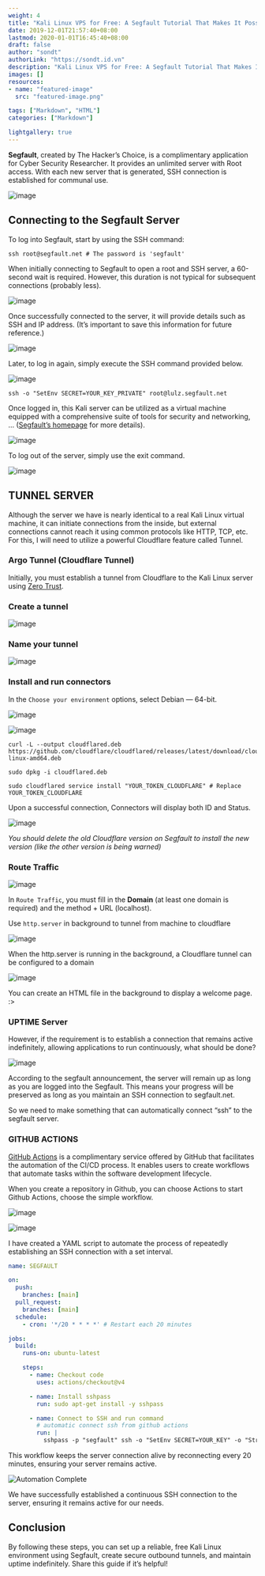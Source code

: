 ```yaml
---
weight: 4
title: "Kali Linux VPS for Free: A Segfault Tutorial That Makes It Possible"
date: 2019-12-01T21:57:40+08:00
lastmod: 2020-01-01T16:45:40+08:00
draft: false
author: "sondt"
authorLink: "https://sondt.id.vn"
description: "Kali Linux VPS for Free: A Segfault Tutorial That Makes It Possible"
images: []
resources:
- name: "featured-image"
  src: "featured-image.png"

tags: ["Markdown", "HTML"]
categories: ["Markdown"]

lightgallery: true
---
```


**Segfault**, created by The Hacker’s Choice, is a complimentary application for Cyber Security Researcher. It provides an unlimited server with Root access. With each new server that is generated, SSH connection is established for communal use.

![image](https://hackmd.io/_uploads/rkmIm1DZyl.png)


## Connecting to the Segfault Server
To log into Segfault, start by using the SSH command:
```
ssh root@segfault.net # The password is 'segfault'
```

When initially connecting to Segfault to open a root and SSH server, a 60-second wait is required. However, this duration is not typical for subsequent connections (probably less).

![image](https://hackmd.io/_uploads/rytLmkwZyl.png)



Once successfully connected to the server, it will provide details such as SSH and IP address. (It’s important to save this information for future reference.)

![image](https://hackmd.io/_uploads/B1qPm1vWJe.png)



Later, to log in again, simply execute the SSH command provided below.

![image](https://hackmd.io/_uploads/ByWOQyPZJg.png)

```
ssh -o "SetEnv SECRET=YOUR_KEY_PRIVATE" root@lulz.segfault.net
```

Once logged in, this Kali server can be utilized as a virtual machine equipped with a comprehensive suite of tools for security and networking, … ([Segfault’s homepage](https://www.thc.org/segfault/) for more details).

![image](https://hackmd.io/_uploads/H1HtXkvb1g.png)


To log out of the server, simply use the exit command.

![image](https://hackmd.io/_uploads/r1jtmyvZ1l.png)


## TUNNEL SERVER
Although the server we have is nearly identical to a real Kali Linux virtual machine, it can initiate connections from the inside, but external connections cannot reach it using common protocols like HTTP, TCP, etc. For this, I will need to utilize a powerful Cloudflare feature called Tunnel.

### Argo Tunnel (Cloudflare Tunnel)
Initially, you must establish a tunnel from Cloudflare to the Kali Linux server using [Zero Trust](https://www.cloudflare.com/learning/security/glossary/what-is-zero-trust/).

### Create a tunnel

![image](https://hackmd.io/_uploads/BkPqmJP-1g.png)

### Name your tunnel

![image](https://hackmd.io/_uploads/HJSoQyDZ1l.png)


### Install and run connectors
In the `Choose your environment` options, select Debian — 64-bit.

![image](https://hackmd.io/_uploads/rk8pQyD-yl.png)


![image](https://hackmd.io/_uploads/rJe0XJwb1l.png)

```
curl -L --output cloudflared.deb https://github.com/cloudflare/cloudflared/releases/latest/download/cloudflared-linux-amd64.deb

sudo dpkg -i cloudflared.deb 

sudo cloudflared service install "YOUR_TOKEN_CLOUDFLARE" # Replace YOUR_TOKEN_CLOUDFLARE
```

Upon a successful connection, Connectors will display both ID and Status.

![image](https://hackmd.io/_uploads/HJok4kPbyx.png)

_You should delete the old Cloudflare version on Segfault to install the new version (like the other version is being warned)_

### Route Traffic

![image](https://hackmd.io/_uploads/rJ_lN1wZyl.png)

In `Route Traffic`, you must fill in the **Domain** (at least one domain is required) and the method + URL (localhost).

Use `http.server` in background to tunnel from machine to cloudflare

![image](https://hackmd.io/_uploads/S1lz41vW1l.png)

When the http.server is running in the background, a Cloudflare tunnel can be configured to a domain

![image](https://hackmd.io/_uploads/Byvz41vbJl.png)

You can create an HTML file in the background to display a welcome page. :>

### UPTIME Server

However, if the requirement is to establish a connection that remains active indefinitely, allowing applications to run continuously, what should be done?

![image](https://hackmd.io/_uploads/ByaMVkDWkx.png)

According to the segfault announcement, the server will remain up as long as you are logged into the Segfault. This means your progress will be preserved as long as you maintain an SSH connection to segfault.net.

So we need to make something that can automatically connect “ssh” to the segfault server.

### GITHUB ACTIONS

[GitHub Actions](https://docs.github.com/en/actions) is a complimentary service offered by GitHub that facilitates the automation of the CI/CD process. It enables users to create workflows that automate tasks within the software development lifecycle.

When you create a repository in Github, you can choose Actions to start Github Actions, choose the simple workflow.

![image](https://hackmd.io/_uploads/HkC4N1D-Je.png)

![image](https://hackmd.io/_uploads/rJtB4kwb1g.png)

I have created a YAML script to automate the process of repeatedly establishing an SSH connection with a set interval.

```yaml
name: SEGFAULT

on:
  push:
    branches: [main]
  pull_request:
    branches: [main]
  schedule:
    - cron: '*/20 * * * *' # Restart each 20 minutes

jobs:
  build:
    runs-on: ubuntu-latest

    steps:
      - name: Checkout code
        uses: actions/checkout@v4

      - name: Install sshpass
        run: sudo apt-get install -y sshpass

      - name: Connect to SSH and run command
        # automatic connect ssh from github actions
        run: |
          sshpass -p "segfault" ssh -o "SetEnv SECRET=YOUR_KEY" -o "StrictHostKeyChecking=no" root@lulz.segfault.net "ls"
```

This workflow keeps the server connection alive by reconnecting every 20 minutes, ensuring your server remains active.

![Automation Complete](https://hackmd.io/_uploads/r1484kP-yl.png)

We have successfully established a continuous SSH connection to the server, ensuring it remains active for our needs.


## Conclusion
By following these steps, you can set up a reliable, free Kali Linux environment using Segfault, create secure outbound tunnels, and maintain uptime indefinitely. Share this guide if it’s helpful!
